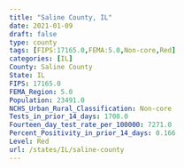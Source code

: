 ```yaml
---
title: "Saline County, IL"
date: 2021-01-09
draft: false
type: county
tags: [FIPS:17165.0,FEMA:5.0,Non-core,Red]
categories: [IL]
County: Saline County
State: IL
FIPS: 17165.0
FEMA_Region: 5.0
Population: 23491.0
NCHS_Urban_Rural_Classification: Non-core
Tests_in_prior_14_days: 1708.0
Fourteen_day_test_rate_per_100000: 7271.0
Percent_Positivity_in_prior_14_days: 0.166
Level: Red
url: /states/IL/saline-county
---
```



